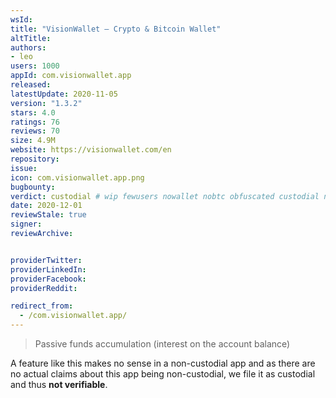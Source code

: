 ```yaml
---
wsId: 
title: "VisionWallet — Crypto & Bitcoin Wallet"
altTitle: 
authors:
- leo
users: 1000
appId: com.visionwallet.app
released: 
latestUpdate: 2020-11-05
version: "1.3.2"
stars: 4.0
ratings: 76
reviews: 70
size: 4.9M
website: https://visionwallet.com/en
repository: 
issue: 
icon: com.visionwallet.app.png
bugbounty: 
verdict: custodial # wip fewusers nowallet nobtc obfuscated custodial nosource nonverifiable reproducible bounty defunct
date: 2020-12-01
reviewStale: true
signer: 
reviewArchive:


providerTwitter: 
providerLinkedIn: 
providerFacebook: 
providerReddit: 

redirect_from:
  - /com.visionwallet.app/
---
```



> Passive funds accumulation (interest on the account balance)

A feature like this makes no sense in a non-custodial app and as there are no
actual claims about this app being non-custodial, we file it as custodial and
thus **not verifiable**.
